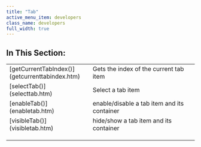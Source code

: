 ```yaml
---
title: "Tab"
active_menu_item: developers
class_name: developers
full_width: true
---
```



## In This Section:

<table>
<tr>
<td width="182">
[getCurrentTabIndex()](getcurrenttabindex.htm)

</td>
<td width="8">
</td>
<td width="752">
Gets the index of the current tab item

</td>
</tr>
<tr>
<td width="182">
[selectTab()](selecttab.htm)

</td>
<td width="8">
</td>
<td width="752">
Select a tab item

</td>
</tr>
<tr>
<td width="182">
[enableTab()](enabletab.htm)

</td>
<td width="8">
</td>
<td width="752">
enable/disable a tab item and its container

</td>
</tr>
<tr>
<td width="182">
[visibleTab()](visibletab.htm)

</td>
<td width="8">
</td>
<td width="752">
hide/show a tab item and its container

</td>
</tr>
<tr>
<td width="182">
</td>
<td width="8">
</td>
<td width="752">
</td>
</tr>
<tr>
<td width="182">
</td>
<td width="8">
</td>
<td width="752">
</td>
</tr>
<tr>
<td width="182">
</td>
<td width="8">
</td>
<td width="752">
</td>
</tr>
</table>
